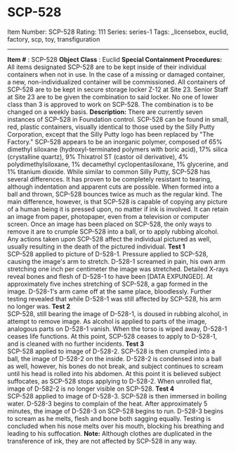 # SCP-528
Item Number: SCP-528
Rating: 111
Series: series-1
Tags: _licensebox, euclid, factory, scp, toy, transfiguration

---

**Item #** : SCP-528
**Object Class** : Euclid
**Special Containment Procedures:** All items designated SCP-528 are to be kept inside of their individual containers when not in use. In the case of a missing or damaged container, a new, non-individualized container will be commissioned. All containers of SCP-528 are to be kept in secure storage locker Z-12 at Site 23. Senior Staff at Site 23 are to be given the combination to said locker. No one of lower class than 3 is approved to work on SCP-528. The combination is to be changed on a weekly basis.
**Description:** There are currently seven instances of SCP-528 in Foundation control. SCP-528 can be found in small, red, plastic containers, visually identical to those used by the Silly Putty Corporation, except that the Silly Putty logo has been replaced by "The Factory."
SCP-528 appears to be an inorganic polymer, composed of 65% dimethyl siloxane (hydroxyl-terminated polymers with boric acid), 17% silica (crystalline quartz), 9% Thixatrol ST (castor oil derivative), 4% polydimethylsiloxane, 1% decamethyl cyclopentasiloxane, 1% glycerine, and 1% titanium dioxide. While similar to common Silly Putty, SCP-528 has several differences. It has proven to be completely resistant to tearing, although indentation and apparent cuts are possible. When formed into a ball and thrown, SCP-528 bounces twice as much as the regular kind.
The main difference, however, is that SCP-528 is capable of copying any picture of a human being it is pressed upon, no matter if ink is involved. It can retain an image from paper, photopaper, even from a television or computer screen. Once an image has been placed on SCP-528, the only ways to remove it are to crumple SCP-528 into a ball, or to apply rubbing alcohol.
Any actions taken upon SCP-528 affect the individual pictured as well, usually resulting in the death of the pictured individual.
**Test 1**  
SCP-528 applied to picture of D-528-1. Pressure applied to SCP-528, causing the image's arm to stretch. D-528-1 screamed in pain, his own arm stretching one inch per centimeter the image was stretched. Detailed X-rays reveal bones and flesh of D-528-1 to have been [DATA EXPUNGED]. At approximately five inches stretching of SCP-528, a gap formed in the image. D-528-1's arm came off at the same place, bloodlessly. Further testing revealed that while D-528-1 was still affected by SCP-528, his arm no longer was.
**Test 2**  
SCP-528, still bearing the image of D-528-1, is doused in rubbing alcohol, in attempt to remove image. As alcohol is applied to parts of the image, analogous parts on D-528-1 vanish. When the torso is wiped away, D-528-1 ceases life functions. At this point, SCP-528 ceases to apply to D-528-1, and is cleaned with no further incidents.
**Test 3**  
SCP-528 applied to image of D-528-2. SCP-528 is then crumpled into a ball, the image of D-528-2 on the inside. D-528-2 is condensed into a ball as well, however, his bones do not break, and subject continues to scream until his head is rolled into his abdomen. At this point it is believed subject suffocates, as SCP-528 stops applying to D-528-2. When unrolled flat, image of D-582-2 is no longer visible on SCP-528.
**Test 4**  
SCP-528 applied to image of D-528-3. SCP-528 is then immersed in boiling water. D-528-3 begins to complain of the heat. After approximately 5 minutes, the image of D-528-3 on SCP-528 begins to run. D-528-3 begins to scream as he melts, flesh and bone both sagging equally. Testing is concluded when his nose melts over his mouth, blocking his breathing and leading to his suffocation.
**Note:** Although clothes are duplicated in the transference of ink, they are not affected by SCP-528 in any way.